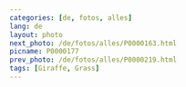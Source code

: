 ```yaml
---
categories: [de, fotos, alles]
lang: de
layout: photo
next_photo: /de/fotos/alles/P0000163.html
picname: P0000177
prev_photo: /de/fotos/alles/P0000219.html
tags: [Giraffe, Grass]
---
```

